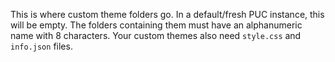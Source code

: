 This is where custom theme folders go. In a default/fresh PUC instance, this will be empty. The folders containing them must have an alphanumeric name with 8 characters. Your custom themes also need `style.css` and `info.json` files.
